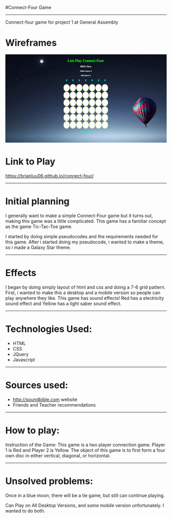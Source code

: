  #Connect-Four Game
 ____________________________________________________


 Connect-four game for project 1 at General  Assembly

# Wireframes
![Connect-Four Model](/images/GameShot1.png)



# Link to Play
 https://brianluu06.github.io/connect-four/


____________________________________________________
 # Initial planning
I generally want to make a simple Connect-Four game but it turns out, making this game was a little complicated. This game has a familiar concept as the game Tic-Tac-Toe game.

I started by doing simple pseudocodes and the requirements needed for this game.
After i started doing my pseudocode, i wanted to make a theme, so i made a Galaxy Star theme.

____________________________________________________
# Effects

I began by doing simply layout of html and css and doing a 7-6 grid pattern. First, i wanted to make this a desktop and a mobile version so people can play anywhere they like.
This game has sound effects!
Red has a electricity sound effect and Yellow has a light saber sound effect.
____________________________________________________

# Technologies Used:

* HTML
* CSS
* JQuery
* Javascript
____________________________________________________

# Sources used:

* http://soundbible.com website
* Friends and Teacher recommendations
____________________________________________________

# How to play:

Instruction of the Game: This game is a two player connection game. 
Player 1 is Red and Player 2 is Yellow.
The object of this game is to first form a four own disc in either  vertical, diagonal, or horizontal.
____________________________________________________

# Unsolved problems:
 Once in a blue moon, there will be a tie game, but still can continue playing.
 
 Can Play on All Desktop Versions, and some mobile version unfortunately. I wanted to do both.
 







